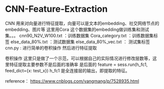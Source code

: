 # CNN-Feature-Extraction
CNN 用来对向量进行特征提取，向量可以是文本的embedding、社交网络节点的embedding、图片等
这里用Cora 这个数据集的embedding做训练集和测试集。。。
cnn90_N2V_W100.txt ：训练数据集
Cora_category.txt ：训练数据集标签
else_data_80%.txt ：测试数据集
else_data_80%_vec.txt ： 测试集标签
cnn.py : 进行简单的卷积操作 然后进行特征提取


卷积操作 这里只是做了一个示范，可以根据自己的实际情况进行修改层数等，这里特征提取主要参数不是后面的准确率
是后面的 feature = sess.run(h_fc1, feed_dict={x: test_x}) 
h_fc1 是全连接层的输出，即提取的特征。

reference：
https://www.cnblogs.com/yangmang/p/7528935.html
